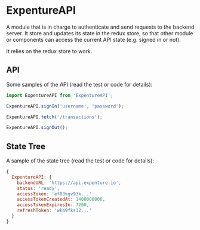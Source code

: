 # ExpentureAPI

A module that is in charge to authenticate and send requests to the backend server. It store and updates its state in the redux store, so that other module or components can access the current API state (e.g. signed in or not).

It relies on the redux store to work.

## API

Some samples of the API (read the test or code for details):

```js
import ExpentureAPI from 'ExpentureAPI';

ExpentureAPI.signIn('username', 'password');

ExpentureAPI.fetch('/transactions');

ExpentureAPI.signOut();
```

## State Tree

A sample of the state tree (read the test or code for details):

```js
{
  ExpentureAPI: {
    backendURL: 'https://api.expenture.io',
    status: 'ready',
    accessToken: 'ef83kgv93k...'
    accessTokenCreatedAt: 1400000000,
    accessTokenExpiresIn: 7200,
    refreshToken: 'wk49fks32...'
  }
}
```
